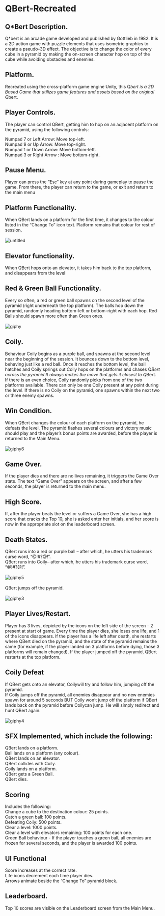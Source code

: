 # QBert-Recreated

## Q*Bert Description.
Q*bert is an arcade game developed and published by Gottlieb in 1982. It is a 2D action game with puzzle elements that uses isometric graphics to create a pseudo-3D effect. The objective is to change the color of every cube in a pyramid by making the on-screen character hop on top of the cube while avoiding obstacles and enemies.

## Platform.
Recreated using the cross-platform game engine Unity, this Q*bert is a 2D Based Game that utilizes game features and assets based on the original Q*bert.

## Player Controls.
The player can control QBert, getting him to hop on an adjacent platform on the pyramid, using the following controls: 

Numpad 7 or Left Arrow: Move top-left.<br />
Numpad 9 or Up Arrow: Move top-right.<br />
Numpad 1 or Down Arrow: Move bottom-left.<br />
Numpad 3 or Right Arrow : Move bottom-right.<br />

## Pause Menu.
Player can press the “Esc” key at any point during gameplay to pause the game. From there, the player can return to the game, or exit and return to the main menu

## Platform Functionality.
When QBert lands on a platform for the first time, it changes to the colour listed in the “Change To” icon text. Platform remains that colour for rest of session.<br /><br />
![untitled](https://user-images.githubusercontent.com/19450714/37858776-5441f06c-2ee0-11e8-825e-4c2ad35dad53.png)

## Elevator functionality.
When QBert hops onto an elevator, it takes him back to the top platform, and disappears from the level

## Red & Green Ball Functionality.
Every so often, a red or green ball spawns on the second level of the pyramid (right underneath the 
top platform). The balls hop down the pyramid, randomly heading bottom-left or bottom-right with each hop. Red Balls should spawn more often than Green ones. <br /><br />
![giphy](https://user-images.githubusercontent.com/19450714/37858671-8d7b82b4-2ede-11e8-9940-a399cdd875d0.gif)

## Coily.
Behaviour Coily begins as a purple ball, and spawns at the second level near the beginning of the session. It bounces down to the bottom level, behaving just like a red ball. Once it reaches the bottom level, the ball hatches and Coily springs out Coily hops on the platforms and chases Q*Bert across the pyramid It always makes the move that gets it closest to Q*Bert. If there is an even choice, 
Coily randomly  picks from one of the two platforms available. There can only be one Coily present at any point during the level. If there is no Coily on the pyramid, one spawns within the next two or three enemy spawns.
 
## Win Condition.
When QBert changes the colour of each platform on the pyramid, he defeats the level. The pyramid flashes several colours and victory music should play and the player’s bonus points are awarded, before the player is returned to the Main Menu.<br /><br />
![giphy6](https://user-images.githubusercontent.com/19450714/37858774-4e87d8c6-2ee0-11e8-895e-31a03a50879b.gif)

## Game Over.
If the player dies and there are no lives remaining, it triggers the Game Over state. The text “Game Over” appears on the screen, and after a few seconds, the player is returned to the main menu.

## High Score.
If, after the player beats the level or suffers a Game Over, she has a high score that cracks the Top 10, she is asked enter her initials, and her score is now in the appropriate slot on the leaderboard screen.

## Death States.
QBert runs into a red or purple ball – after which, he utters his trademark curse word, “@!#?@!”.<br />
QBert runs into Coily– after which, he utters his trademark curse word, “@!#?@!”.<br /><br />
![giphy5](https://user-images.githubusercontent.com/19450714/37858676-9132fd24-2ede-11e8-8ed1-96273250cb5a.gif)<br /><br />
QBert jumps off the pyramid.<br /><br />
![giphy3](https://user-images.githubusercontent.com/19450714/37858673-8f5948f0-2ede-11e8-9f89-d45de812163a.gif)

## Player Lives/Restart.
Player has 3 lives, depicted by the icons on the left side of the screen – 2 present at start of game. Every time the player dies, she loses one life, and 1 of the icons disappears. If the player has a life left after death, she restarts where QBert died on the pyramid, and the state of the pyramid remains the same (for example, if the player landed on 3 platforms before dying, those 3 platforms will remain changed). If the player jumped off the pyramid, QBert restarts at the top platform.

## Coily Defeat
If QBert gets onto an elevator, Coilywill try and follow him, jumping off the pyramid. <br />
If Coily jumps off the pyramid, all enemies disappear and no new enemies spawn for around 5 seconds BUT Coily won’t jump off the platform if QBert lands back on the pyramid before Coilycan jump. He will simply redirect and hunt QBert again. <br /><br />
![giphy4](https://user-images.githubusercontent.com/19450714/37858674-901a1e36-2ede-11e8-8adc-ec406624d062.gif)

## SFX Implemented, which include the following:
QBert lands on a platform.<br />
Ball lands on a platform (any colour).<br />
QBert lands on an elevator.<br />
QBert collides with Coily.<br />
Coily lands on a platform.<br />
QBert gets a Green Ball.<br />
QBert dies.

## Scoring 
Includes the following:<br />
Change a cube to the destination colour: 25 points.<br />
Catch a green ball: 100 points.<br />
Defeating Coily: 500 points.<br />
Clear a level: 1000 points.<br />
Clear a level with elevators remaining: 100 points for each one.<br />
Green Ball behaviour - If the player touches a green ball, all enemies are frozen for several seconds, and the player is awarded 100 points.

## UI Functional
Score increases at the correct rate.<br />
Life icons decrement each time player dies.<br />
Arrows animate beside the “Change To” pyramid block.<br />

## Leaderboard.
Top 10 scores are visible on the Leaderboard screen from the Main Menu.


                                                                                                                                        
